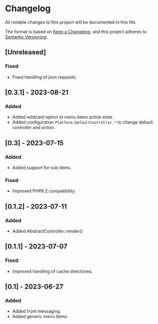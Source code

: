 # Changelog
All notable changes to this project will be documented in this file.

The format is based on [Keep a Changelog](https://keepachangelog.com/en/1.0.0/),
and this project adheres to [Semantic Versioning](https://semver.org/spec/v2.0.0.html).

## [Unreleased]

### Fixed

- Fixed handling of json requests.

## [0.3.1] - 2023-08-21

### Added

- Added wildcard option to menu items active state.
- Added configuration ```Platform.DefaultController.*``` to change default controller and action.

## [0.3] - 2023-07-15

### Added

- Added support for sub items.

### Fixed

- Improved PHP8.2 compatibility.

## [0.1.2] - 2023-07-11

### Added

- Added AbstractController::render()

## [0.1.1] - 2023-07-07

### Fixed

- Improved handling of cache directories.

## [0.1] - 2023-06-27

### Added

- Added front messaging.
- Added generic menu items.
